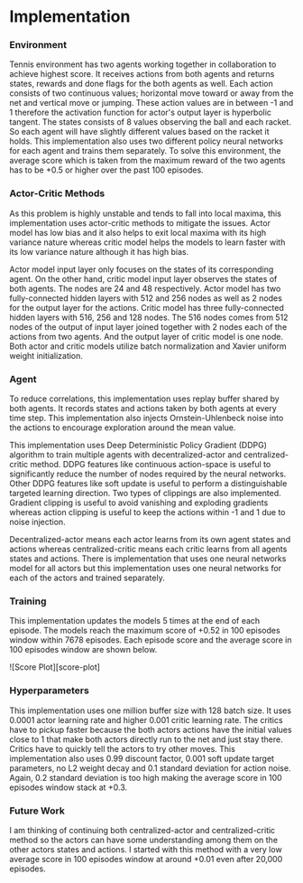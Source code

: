 [//]: # (Image References)

[score_plot]: ./images/score_plot.png "Score Plot"

# Implementation

### Environment
Tennis environment has two agents working together in collaboration to achieve highest score. It receives actions from both agents and returns states, rewards and done flags for the both agents as well. Each action consists of two continuous values; horizontal move toward or away from the net and vertical move or jumping. These action values are in between -1 and 1 therefore the activation function for actor's output layer is hyperbolic tangent. The states consists of 8 values observing the ball and each racket. So each agent will have slightly different values based on the racket it holds. This implementation also uses two different policy neural networks for each agent and trains them separately. To solve this environment, the average score which is taken from the maximum reward of the two agents has to be +0.5 or higher over the past 100 episodes.

### Actor-Critic Methods
As this problem is highly unstable and tends to fall into local maxima, this implementation uses actor-critic methods to mitigate the issues. Actor model has low bias and it also helps to exit local maxima with its high variance nature whereas critic model helps the models to learn faster with its low variance nature although it has high bias. 

Actor model input layer only focuses on the states of its corresponding agent. On the other hand, critic model input layer observes the states of both agents. The nodes are 24 and 48 respectively. Actor model has two fully-connected hidden layers with 512 and 256 nodes as well as 2 nodes for the output layer for the actions. Critic model has three fully-connected hidden layers with 516, 256 and 128 nodes. The 516 nodes comes from 512 nodes of the output of input layer joined together with 2 nodes each of the actions from two agents. And the output layer of critic model is one node. Both actor and critic models utilize batch normalization and Xavier uniform weight initialization.

### Agent
To reduce correlations, this implementation uses replay buffer shared by both agents. It records states and actions taken by both agents at every time step. This implementation also injects Ornstein-Uhlenbeck noise into the actions to encourage exploration around the mean value.

This implementation uses Deep Deterministic Policy Gradient (DDPG) algorithm to train multiple agents with decentralized-actor and centralized-critic method. DDPG features like continuous action-space is useful to significantly reduce the number of nodes required by the neural networks. Other DDPG features like soft update is useful to perform a distinguishable targeted learning direction. Two types of clippings are also implemented. Gradient clipping is useful to avoid vanishing and exploding gradients whereas action clipping is useful to keep the actions within -1 and 1 due to noise injection.

Decentralized-actor means each actor learns from its own agent states and actions whereas centralized-critic means each critic learns from all agents states and actions. There is implementation that uses one neural networks model for all actors but this implementation uses one neural networks for each of the actors and trained separately.

### Training
This implementation updates the models 5 times at the end of each episode. The models reach the maximum score of +0.52 in 100 episodes window within 7678 episodes. Each episode score and the average score in 100 episodes window are shown below.

![Score Plot][score-plot]

### Hyperparameters
This implementation uses one million buffer size with 128 batch size. It uses 0.0001 actor learning rate and higher 0.001 critic learning rate. The critics have to pickup faster because the both actors actions have the initial values close to 1 that make both actors directly run to the net and just stay there. Critics have to quickly tell the actors to try other moves. This implementation also uses 0.99 discount factor, 0.001 soft update target parameters, no L2 weight decay and 0.1 standard deviation for action noise. Again, 0.2 standard deviation is too high making the average score in 100 episodes window stack at +0.3.

### Future Work
I am thinking of continuing both centralized-actor and centralized-critic method so the actors can have some understanding among them on the other actors states and actions. I started with this method with a very low average score in 100 episodes window at around +0.01 even after 20,000 episodes.
